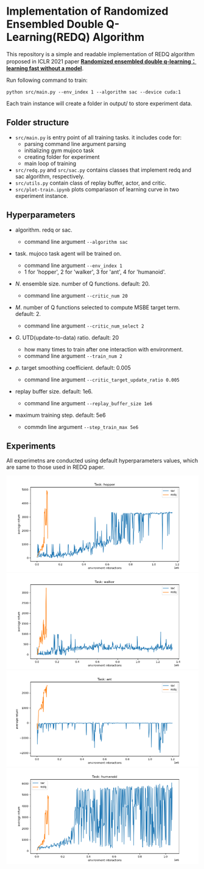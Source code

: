 # Implementation of Randomized Ensembled Double Q-Learning(REDQ) Algorithm


This repository is a simple and readable implementation of REDQ algorithm proposed in ICLR 2021 paper [**Randomized ensembled double q-learning：learning fast without a model**](https://arxiv.org/abs/2101.05982).

Run following command to train:

```
python src/main.py --env_index 1 --algorithm sac --device cuda:1
```

Each train instance will create a folder in output/ to store experiment data.

## Folder structure

- `src/main.py` is entry point of all training tasks. it includes code for:
    - parsing command line argument parsing
    - initializing gym mujoco task
    - creating folder for experiment
    - main loop of training
- `src/redq.py` and `src/sac.py` contains classes that implement redq and sac algorithm, respectively.
- `src/utils.py` contain class of replay buffer, actor, and critic.
- `src/plot-train.ipynb` plots compariason of learning curve in two experiment instance.

## Hyperparameters
- algorithm. redq or sac.
    - command line argument `--algorithm sac`

- task. mujoco task agent will be trained on.
    - command line argument `--env_index 1`
    - 1 for 'hopper', 2 for 'walker', 3 for 'ant', 4 for 'humanoid'.

- $N$. ensemble size. number of Q functions. default: 20.
    - command line argument `--critic_num 20`

- $M$. number of Q functions selected to compute MSBE target term. default: 2.
    - command line argument `--critic_num_select 2`

- $G$. UTD(update-to-data) ratio. default: 20
    - how many times to train after one interaction with environment.
    - command line argument `--train_num 2`

- $\rho$. target smoothing coefficient. default: 0.005
    - command line argument `--critic_target_update_ratio 0.005`

- replay buffer size. default: 1e6.
    - command line argument `--replay_buffer_size 1e6`

- maximum training step. default: 5e6
    - commdn line argument `--step_train_max 5e6`

<!-- | Symbol      | Description     | Default Value |
| ----------- | --------------- | ------------- |
| $\rho$      | target Q function update rate | 0.005 |
| Paragraph   | Text        | -->

## Experiments

All experimetns are conducted using default hyperparameters values, which are same to those used in REDQ paper.

![hopper](result/train-cmp-hopper.png)
![walker](result/train-cmp-walker.png)
![ant](result/train-cmp-ant.png)
![humanoid](result/train-cmp-humanoid.png)